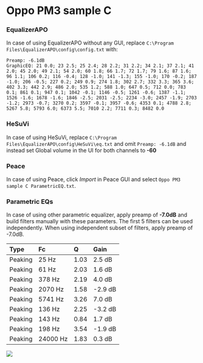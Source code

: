 # Oppo PM3 sample C

### EqualizerAPO
In case of using EqualizerAPO without any GUI, replace `C:\Program Files\EqualizerAPO\config\config.txt`
with:
```
Preamp: -6.1dB
GraphicEQ: 21 0.0; 23 2.5; 25 2.4; 28 2.2; 31 2.2; 34 2.1; 37 2.1; 41 2.0; 45 2.0; 49 2.1; 54 2.0; 60 1.8; 66 1.7; 72 1.7; 79 1.6; 87 1.6; 96 1.1; 106 0.2; 116 -0.4; 128 -1.0; 141 -1.3; 155 -1.0; 170 -0.2; 187 -1.0; 206 -0.5; 227 0.2; 249 0.9; 274 1.8; 302 2.7; 332 3.3; 365 3.6; 402 3.3; 442 2.9; 486 2.0; 535 1.2; 588 1.0; 647 0.5; 712 0.0; 783 0.1; 861 0.1; 947 0.1; 1042 -0.1; 1146 -0.5; 1261 -0.6; 1387 -1.1; 1526 -1.6; 1678 -1.6; 1846 -2.5; 2031 -2.5; 2234 -3.0; 2457 -1.9; 2703 -1.2; 2973 -0.7; 3270 0.2; 3597 -0.1; 3957 -0.6; 4353 0.1; 4788 2.8; 5267 5.8; 5793 6.0; 6373 5.5; 7010 2.2; 7711 0.3; 8482 0.0
```

### HeSuVi
In case of using HeSuVi, replace `C:\Program Files\EqualizerAPO\config\HeSuVi\eq.txt` and omit `Preamp:
-6.1dB` and instead set Global volume in the UI for both channels to **-60**

### Peace
In case of using Peace, click *Import* in Peace GUI and select `Oppo PM3 sample C ParametricEQ.txt`.

### Parametric EQs
In case of using other parametric equalizer, apply preamp of **-7.0dB** and build filters manually
with these parameters. The first 5 filters can be used independently.
When using independent subset of filters, apply preamp of -7.0dB.

| Type    | Fc       |    Q | Gain    |
|:--------|:---------|:-----|:--------|
| Peaking | 25 Hz    | 1.03 | 2.5 dB  |
| Peaking | 61 Hz    | 2.03 | 1.6 dB  |
| Peaking | 378 Hz   | 2.19 | 4.0 dB  |
| Peaking | 2070 Hz  | 1.58 | -2.9 dB |
| Peaking | 5741 Hz  | 3.26 | 7.0 dB  |
| Peaking | 136 Hz   | 2.25 | -3.2 dB |
| Peaking | 143 Hz   | 0.84 | 1.7 dB  |
| Peaking | 198 Hz   | 3.54 | -1.9 dB |
| Peaking | 24000 Hz | 1.83 | 0.3 dB  |

![](https://raw.githubusercontent.com/jaakkopasanen/AutoEq/master/results/innerfidelity/sbaf-serious/Oppo%20PM3%20sample%20C/Oppo%20PM3%20sample%20C.png)